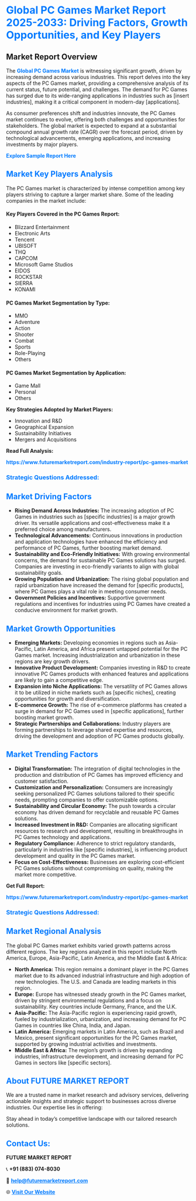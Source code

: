 <h1 style="color: #007BFF;">Global PC Games Market Report 2025-2033: Driving Factors, Growth Opportunities, and Key Players</h1>

<section id="overview">
<h2>Market Report Overview</h2>
<p>The <a href="https://www.futuremarketreport.com/industry-report/pc-games-market" style="color: #007BFF; text-decoration: none;"><strong>Global PC Games Market</strong></a> is witnessing significant growth, driven by increasing demand across various industries. This report delves into the key aspects of the PC Games market, providing a comprehensive analysis of its current status, future potential, and challenges. The demand for PC Games has surged due to its wide-ranging applications in industries such as [insert industries], making it a critical component in modern-day [applications].</p>
<p>As consumer preferences shift and industries innovate, the PC Games market continues to evolve, offering both challenges and opportunities for stakeholders. The global market is expected to expand at a substantial compound annual growth rate (CAGR) over the forecast period, driven by technological advancements, emerging applications, and increasing investments by major players.</p>
</section>

<section id="overview">
<p><a href="https://www.futuremarketreport.com/request-sample/reportId=110031" style="color: #007BFF; text-decoration: none;"><strong>Explore Sample Report Here</strong></a></p>
</section>

<section id="key-players">
<h2 style="color: #007BFF;">Market Key Players Analysis</h2>
<p>The PC Games market is characterized by intense competition among key players striving to capture a larger market share. Some of the leading companies in the market include:</p>
<h4>Key Players Covered in the PC Games Report:</h4>
<ul><li>Blizzard Entertainment</li><li>Electronic Arts</li><li>Tencent</li><li>UBISOFT</li><li>THQ</li><li>CAPCOM</li><li>Microsoft Game Studios</li><li>EIDOS</li><li>ROCKSTAR</li><li>SIERRA</li><li>KONAMI</li></ul>
<h4>PC Games Market Segmentation by Type:</h4>
<ul><li>MMO</li><li>Adventure</li><li>Action</li><li>Shooter</li><li>Combat</li><li>Sports</li><li>Role-Playing</li><li>Others</li></ul>

<h4>PC Games Market Segmentation by Application:</h4>
<ul><li>Game Mall</li><li>Personal</li><li>Others</li></ul>
<p><strong>Key Strategies Adopted by Market Players:</strong></p>
<ul>
<li>Innovation and R&D</li>
<li>Geographical Expansion</li>
<li>Sustainability Initiatives</li>
<li>Mergers and Acquisitions</li>
</ul>
</section>

<section>
<p><strong>Read Full Analysis: </strong></p><a href="https://www.futuremarketreport.com/industry-report/pc-games-market" style="color: #007BFF; text-decoration: none;"><strong>https://www.futuremarketreport.com/industry-report/pc-games-market</strong></a>
<h3 style="color: #007BFF;">Strategic Questions Addressed:</h3>
</section>

<section id="driving-factors">
<h2 style="color: #007BFF;">Market Driving Factors</h2>
<ul>
<li><strong>Rising Demand Across Industries:</strong> The increasing adoption of PC Games in industries such as [specific industries] is a major growth driver. Its versatile applications and cost-effectiveness make it a preferred choice among manufacturers.</li>
<li><strong>Technological Advancements:</strong> Continuous innovations in production and application technologies have enhanced the efficiency and performance of PC Games, further boosting market demand.</li>
<li><strong>Sustainability and Eco-Friendly Initiatives:</strong> With growing environmental concerns, the demand for sustainable PC Games solutions has surged. Companies are investing in eco-friendly variants to align with global sustainability goals.</li>
<li><strong>Growing Population and Urbanization:</strong> The rising global population and rapid urbanization have increased the demand for [specific products], where PC Games plays a vital role in meeting consumer needs.</li>
<li><strong>Government Policies and Incentives:</strong> Supportive government regulations and incentives for industries using PC Games have created a conducive environment for market growth.</li>
</ul>
</section>

<section id="growth-opportunities">
<h2 style="color: #007BFF;">Market Growth Opportunities</h2>
<ul>
<li><strong>Emerging Markets:</strong> Developing economies in regions such as Asia-Pacific, Latin America, and Africa present untapped potential for the PC Games market. Increasing industrialization and urbanization in these regions are key growth drivers.</li>
<li><strong>Innovative Product Development:</strong> Companies investing in R&D to create innovative PC Games products with enhanced features and applications are likely to gain a competitive edge.</li>
<li><strong>Expansion into Niche Applications:</strong> The versatility of PC Games allows it to be utilized in niche markets such as [specific niches], creating opportunities for growth and diversification.</li>
<li><strong>E-commerce Growth:</strong> The rise of e-commerce platforms has created a surge in demand for PC Games used in [specific applications], further boosting market growth.</li>
<li><strong>Strategic Partnerships and Collaborations:</strong> Industry players are forming partnerships to leverage shared expertise and resources, driving the development and adoption of PC Games products globally.</li>
</ul>
</section>

<section id="trending-factors">
<h2 style="color: #007BFF;">Market Trending Factors</h2>
<ul>
<li><strong>Digital Transformation:</strong> The integration of digital technologies in the production and distribution of PC Games has improved efficiency and customer satisfaction.</li>
<li><strong>Customization and Personalization:</strong> Consumers are increasingly seeking personalized PC Games solutions tailored to their specific needs, prompting companies to offer customizable options.</li>
<li><strong>Sustainability and Circular Economy:</strong> The push towards a circular economy has driven demand for recyclable and reusable PC Games solutions.</li>
<li><strong>Increased Investment in R&D:</strong> Companies are allocating significant resources to research and development, resulting in breakthroughs in PC Games technology and applications.</li>
<li><strong>Regulatory Compliance:</strong> Adherence to strict regulatory standards, particularly in industries like [specific industries], is influencing product development and quality in the PC Games market.</li>
<li><strong>Focus on Cost-Effectiveness:</strong> Businesses are exploring cost-efficient PC Games solutions without compromising on quality, making the market more competitive.</li>
</ul>
</section>

<section>
<p><strong>Get Full Report: </strong></p><a href="https://www.futuremarketreport.com/industry-report/pc-games-market" style="color: #007BFF; text-decoration: none;"><strong>https://www.futuremarketreport.com/industry-report/pc-games-market</strong></a>
<h3 style="color: #007BFF;">Strategic Questions Addressed:</h3>
</section>


<section id="regional-analysis">
<h2 style="color: #007BFF;">Market Regional Analysis</h2>
<p>The global PC Games market exhibits varied growth patterns across different regions. The key regions analyzed in this report include North America, Europe, Asia-Pacific, Latin America, and the Middle East & Africa:</p>
<ul>
<li><strong>North America:</strong> This region remains a dominant player in the PC Games market due to its advanced industrial infrastructure and high adoption of new technologies. The U.S. and Canada are leading markets in this region.</li>
<li><strong>Europe:</strong> Europe has witnessed steady growth in the PC Games market, driven by stringent environmental regulations and a focus on sustainability. Key countries include Germany, France, and the U.K.</li>
<li><strong>Asia-Pacific:</strong> The Asia-Pacific region is experiencing rapid growth, fueled by industrialization, urbanization, and increasing demand for PC Games in countries like China, India, and Japan.</li>
<li><strong>Latin America:</strong> Emerging markets in Latin America, such as Brazil and Mexico, present significant opportunities for the PC Games market, supported by growing industrial activities and investments.</li>
<li><strong>Middle East & Africa:</strong> The region’s growth is driven by expanding industries, infrastructure development, and increasing demand for PC Games in sectors like [specific sectors].</li>
</ul>
</section>

<footer>
<h2 style="color: #007BFF;">About FUTURE MARKET REPORT</h2>
<p>We are a trusted name in market research and advisory services, delivering actionable insights and strategic support to businesses across diverse industries. Our expertise lies in offering:</p>

<p>Stay ahead in today’s competitive landscape with our tailored research solutions.</p>

<h2 style="color: #007BFF;">Contact Us:</h2>
<p><strong>FUTURE MARKET REPORT</strong></p>
<p>📞 <strong>+91 (883) 074-8030</strong></p>
<p>📧 <strong><a href="mailto:help@futuremarketreport.com" style="color: #007BFF;">help@futuremarketreport.com</a></strong></p>
<p>🌐 <strong><a href="https://www.futuremarketreport.com/" style="color: #007BFF;">Visit Our Website</a></strong></p>
</footer>